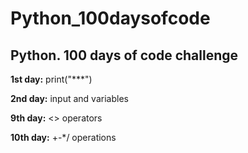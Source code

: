 # Python_100daysofcode

## Python. 100 days of code challenge

**1st day:** print("\*\*\*")

**2nd day:** input and variables

**9th day:** <> operators

**10th day:** +-*/ operations
